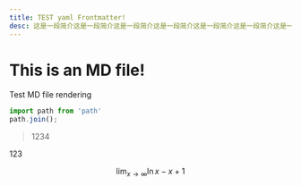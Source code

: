 ```yaml
---
title: TEST yaml Frontmatter!
desc: 这是一段简介这是一段简介这是一段简介这是一段简介这是一段简介这是一段简介这是一段简介
---
```


# This is an MD file!

Test MD file rendering

```js
import path from 'path'
path.join();
```

> 1234

$123$

$$
\lim_{x\rightarrow\infty} \ln x - x + 1
$$